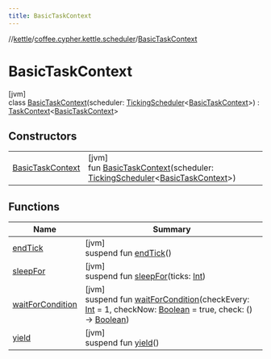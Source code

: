 ```yaml
---
title: BasicTaskContext
---
```

//[kettle](../../../index.html)/[coffee.cypher.kettle.scheduler](../index.html)/[BasicTaskContext](index.html)



# BasicTaskContext



[jvm]\
class [BasicTaskContext](index.html)(scheduler: [TickingScheduler](../-ticking-scheduler/index.html)&lt;[BasicTaskContext](index.html)&gt;) : [TaskContext](../-task-context/index.html)&lt;[BasicTaskContext](index.html)&gt;



## Constructors


| | |
|---|---|
| [BasicTaskContext](-basic-task-context.html) | [jvm]<br>fun [BasicTaskContext](-basic-task-context.html)(scheduler: [TickingScheduler](../-ticking-scheduler/index.html)&lt;[BasicTaskContext](index.html)&gt;) |


## Functions


| Name | Summary |
|---|---|
| [endTick](../-task-context/end-tick.html) | [jvm]<br>suspend fun [endTick](../-task-context/end-tick.html)() |
| [sleepFor](../-task-context/sleep-for.html) | [jvm]<br>suspend fun [sleepFor](../-task-context/sleep-for.html)(ticks: [Int](https://kotlinlang.org/api/latest/jvm/stdlib/kotlin/-int/index.html)) |
| [waitForCondition](../-task-context/wait-for-condition.html) | [jvm]<br>suspend fun [waitForCondition](../-task-context/wait-for-condition.html)(checkEvery: [Int](https://kotlinlang.org/api/latest/jvm/stdlib/kotlin/-int/index.html) = 1, checkNow: [Boolean](https://kotlinlang.org/api/latest/jvm/stdlib/kotlin/-boolean/index.html) = true, check: () -&gt; [Boolean](https://kotlinlang.org/api/latest/jvm/stdlib/kotlin/-boolean/index.html)) |
| [yield](../-task-context/yield.html) | [jvm]<br>suspend fun [yield](../-task-context/yield.html)() |

